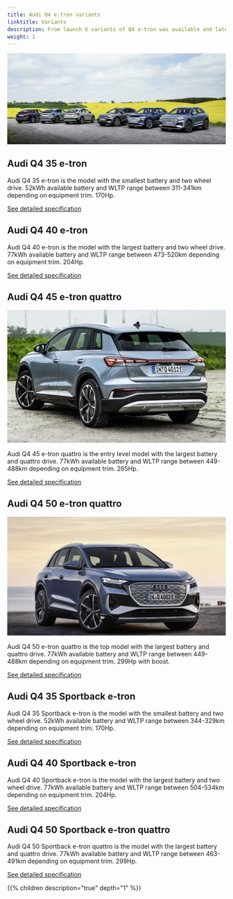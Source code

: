 ```yaml
---
title: Audi Q4 e-tron variants
linktitle: Variants
description: From launch 6 variants of Q4 e-tron was available and later more was added.
weight: 1
---
```




![Audi](variants1.jpg "Audi Q4 variants")

## Audi Q4 35 e-tron

Audi Q4 35 e-tron is the model with the smallest battery and two wheel drive. 52kWh available battery and WLTP range between 311-341km depending on equipment trim. 170Hp.

[See detailed specification](/models/q4-e-tron/specifications/#audi-q4-35-e-tron)

## Audi Q4 40 e-tron

Audi Q4 40 e-tron is the model with the largest battery and two wheel drive. 77kWh available battery and WLTP range between 473-520km depending on equipment trim. 204Hp.

[See detailed specification](/models/q4-e-tron/specifications/#audi-q4-40-e-tron)

## Audi Q4 45 e-tron quattro

![Audi Q4](audi-q4-e-tron-45.jpg "Audi Q4 45 e-tron quattro" )

Audi Q4 45 e-tron quattro is the entry level model with the largest battery and quattro drive. 77kWh available battery and WLTP range between 449-488km depending on equipment trim. 265Hp.

[See detailed specification](/models/q4-e-tron/specifications/#audi-q4-45-e-tron-quattro)

## Audi Q4 50 e-tron quattro

![Audi Q4](audi-q4-e-tron-50.jpg "Audi Q4 50 e-tron quattro" )

Audi Q4 50 e-tron quattro is the top model with the largest battery and quattro drive. 77kWh available battery and WLTP range between 449-488km depending on equipment trim. 299Hp with boost.

[See detailed specification](/models/q4-e-tron/specifications/#audi-q4-50-e-tron-quattro)

## Audi Q4 35 Sportback e-tron

Audi Q4 35 Sportback e-tron is the model with the smallest battery and two wheel drive. 52kWh available battery and WLTP range between 344-329km depending on equipment trim. 170Hp.

[See detailed specification](/models/q4-e-tron/specifications/#audi-q4-sportback-35-e-tron)

## Audi Q4 40 Sportback e-tron

Audi Q4 40 Sportback e-tron is the model with the largest battery and two wheel drive. 77kWh available battery and WLTP range between 504-534km depending on equipment trim. 204Hp.

[See detailed specification](/models/q4-e-tron/specifications/#audi-q4-sportback-40-e-tron)

## Audi Q4 50 Sportback e-tron quattro

Audi Q4 50 Sportback e-tron quattro is the model with the largest battery and quattro drive. 77kWh available battery and WLTP range between 463-491km depending on equipment trim. 299Hp.

[See detailed specification](/models/q4-e-tron/specifications/#audi-q4-50-sportback-e-tron-quattro)

{{% children description="true" depth="1" %}}
